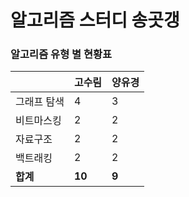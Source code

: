 # 알고리즘 스터디 송곳갱 

### 알고리즘 유형 별 현황표 

|        | 고수림    | 양유경   |
|:-------|:-------|:------|
| 그래프 탐색 | 4      | 3     |
| 비트마스킹  | 2      | 2     |
| 자료구조   | 2      | 2     |
| 백트래킹   | 2      | 2     |
| **합계** | **10** | **9** |